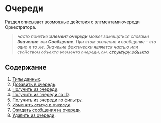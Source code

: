 # Очереди

Раздел описывает возможные действия с элементами очереди Оркестратора. 
> *Часто понятие **Элемент очереди** может замещаться словами **Значение** или **Сообщение**. При этом значение и сообщение - это одно и то же. Значение фактически является частью или свойством объекта элемента очереди, см. [структуру объекта](https://github.com/ttalantseva/Docs.Rus/blob/main/g_elements/el_basic/els_orch/els_queues/datatypes.md)* 

## Содержание

1. [Типы данных](https://github.com/ttalantseva/Docs.Rus/blob/main/g_elements/el_basic/els_orch/els_queues/datatypes.md).
2. [Добавить в очередь](https://github.com/ttalantseva/Docs.Rus/blob/main/g_elements/el_basic/els_orch/els_queues/addtoqueue.md).
3. [Получить из очереди](https://github.com/ttalantseva/Docs.Rus/blob/main/g_elements/el_basic/els_orch/els_queues/readfromqueue.md).
4. [Получить из очереди по ID](https://github.com/ttalantseva/Docs.Rus/blob/main/g_elements/el_basic/els_orch/els_queues/peekqueueid.md).
5. [Получить из очереди по фильтру](https://github.com/ttalantseva/Docs.Rus/blob/main/g_elements/el_basic/els_orch/els_queues/peekqueuefilter.md).
6. [Изменить статус в очереди](https://github.com/ttalantseva/Docs.Rus/blob/main/g_elements/el_basic/els_orch/els_queues/changestatequeue.md).
7. [Ожидать сообщения из очереди](https://github.com/ttalantseva/Docs.Rus/blob/main/g_elements/el_basic/els_orch/els_queues/waitqueue.md).
8. [Удалить из очереди](https://github.com/ttalantseva/Docs.Rus/blob/main/g_elements/el_basic/els_orch/els_queues/deletequeueitem.md).
